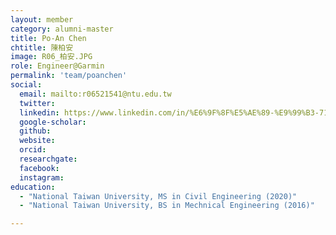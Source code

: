 ```yaml
---
layout: member
category: alumni-master
title: Po-An Chen
chtitle: 陳柏安
image: R06_柏安.JPG
role: Engineer@Garmin
permalink: 'team/poanchen'
social:
  email: mailto:r06521541@ntu.edu.tw
  twitter: 
  linkedin: https://www.linkedin.com/in/%E6%9F%8F%E5%AE%89-%E9%99%B3-719843193/
  google-scholar: 
  github: 
  website: 
  orcid: 
  researchgate: 
  facebook: 
  instagram: 
education:
  - "National Taiwan University, MS in Civil Engineering (2020)"
  - "National Taiwan University, BS in Mechnical Engineering (2016)"

---
```



